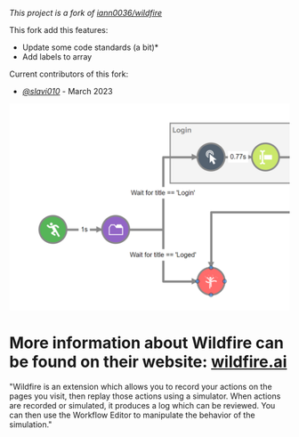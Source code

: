 *This project is a fork of [iann0036/wildfire](https://github.com/iann0036/wildfire)*

This fork add this features:
- Update some code standards (a bit)*
- Add labels to array

Current contributors of this fork:
- *[@slavi010](https://github.com/slavi010)* - March 2023

![Exemple with label](readme_image/exemple_with_label.png)

# More information about Wildfire can be found on their website: [wildfire.ai](https://wildfire.ai/)

"Wildfire is an extension which allows you to record your actions on the pages you visit, then replay those actions using a simulator. When actions are recorded or simulated, it produces a log which can be reviewed. You can then use the Workflow Editor to manipulate the behavior of the simulation."